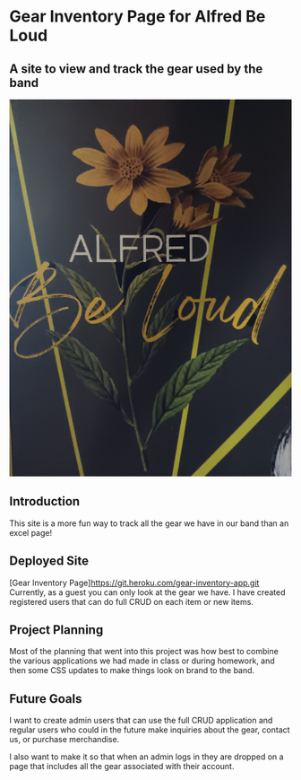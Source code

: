 # Gear Inventory Page for Alfred Be Loud
## A site to view and track the gear used by the band
![band logo](public/images/alfredbgog.jpg)
## Introduction
This site is a more fun way to track all the gear we have in our band than an excel page!

## Deployed Site
[Gear Inventory Page]https://git.heroku.com/gear-inventory-app.git
Currently, as a guest you can only look at the gear we have. I have created registered users that can do full CRUD on each item or new items.

## Project Planning
Most of the planning that went into this project was how best to combine the various applications we had made in class or during homework, and then some CSS updates to make things look on brand to the band.

## Future Goals
I want to create admin users that can use the full CRUD application and regular users who could in the future make inquiries about the gear, contact us, or purchase merchandise.

I also want to make it so that when an admin logs in they are dropped on a page that includes all the gear associated with their account.
